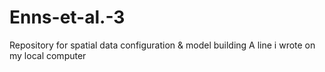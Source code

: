 # Enns-et-al.-3
Repository for spatial data configuration &amp; model building
A line i wrote on my local computer
